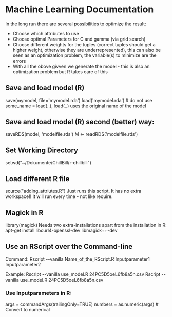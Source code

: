 # Machine Learning Documentation

In the long run there are several possibilities to optimize the result:

- Choose which attributes to use
- Choose optimal Parameters for C and gamma (via grid search)
- Choose different weights for the tuples (correct tuples should get a higher weight, otherwise they are underrepresented), this can also be seen as an optimization problem, the variable(s) to minimize are the errors
- With all the obove givven we generate the model - this is also an optimization problem but R takes care of this


## Save and load model (R)
save(mymodel, file='mymodel.rda')
load('mymodel.rda') # do not use some_name = load(..), load(..) uses the original name of the model 


## Save and load model (R) second (better) way:
saveRDS(model, 'modelfile.rds')
M <- readRDS('modelfile.rds')


## Set Working Directory
setwd("~/Dokumente/ChillBill/r-chillbill")


## Load different R file 
source("adding_attriutes.R")
Just runs this script. It has no extra workspace!!
It will run every time - not like require.


## Magick in R
library(magick)
Needs two extra-installations apart from the installation in R:
apt-get install libcurl4-openssl-dev libmagick++-dev


## Use an RScript over the Command-line
Command: 
Rscript --vanilla Name_of_the_RScript.R Inputparameter1 Inputparameter2

Example:
Rscript --vanilla use_model.R 24PC5D5oeL6fb8a5n.csv
Rscript --vanilla use_model.R 24PC5D5oeL6fb8a5n.csv


### Use Inputparameters in R:
args = commandArgs(trailingOnly=TRUE)
numbers = as.numeric(args)  # Convert to numerical



